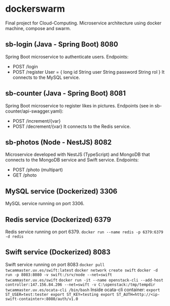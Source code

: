 # dockerswarm
Final project for Cloud-Computing. Microservice architecture using docker machine, compose and swarm.

## sb-login (Java - Spring Boot) 8080
Spring Boot microservice to authenticate users.
Endpoints: 
- POST /login
- POST /register
User = {
    long id
    String user
    String password
    String rol
}
It connects to the MySQL service.

## sb-counter (Java - Spring Boot) 8081
Spring Boot microservice to register likes in pictures.
Endpoints (see in sb-counter/api-swagger.yaml):
- POST /increment/{var}
- POST /decrement/{var}
It connects to the Redis service.

## sb-photos (Node - NestJS) 8082
Microservice developed with NestJS (TypeScript) and MongoDB that connects to the MongoDB service and Swift service.
Endpoints: 
- POST /photo (multipart)
- GET /photo

## MySQL service (Dockerized) 3306
MySQL service running on port 3306.

## Redis service (Dockerized) 6379
Redis service running on port 6379.
`docker run --name redis -p 6379:6379 -d redis`

## Swift service (Dockerized) 8083
Swift service running on port 8083
`docker pull twcammaster.uv.es/swift:latest`
`docker network create swift`
`docker -d run -p 8083:8080 -v swift:/srv/node --net=swift twcammaster.uv.es/swift`
`docker run -it --name openstack-cli --add-host controller:147.156.84.206 --net=swift -v C:\openstack:/tmp/tempdir twcammaster.uv.es/ocata-cli /bin/bash`
Inside ocata-cli container:
`export ST_USER=test:tester export ST_KEY=testing export ST_AUTH=http://<ip-swift-containter>:8080/auth/v1.0`
